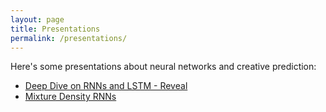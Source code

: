 ```yaml
---
layout: page
title: Presentations
permalink: /presentations/
---
```


Here's some presentations about neural networks and creative prediction:

<!-- - [Deep Dive on RNNs and LSTM](https://docs.google.com/presentation/d/1E7fFVkzIgxb4eg_5u6Jp5WhXqGH7ABjBjowezfJTxlU/edit?usp=sharing) -->
- [Deep Dive on RNNs and LSTM - Reveal](deep-dive-on-rnns)
- [Mixture Density RNNs](https://docs.google.com/presentation/d/1NQPEvgzSDsOaKIh2pkwyDaNFRkVPmwxKoC5zyaxkDDY/edit?usp=sharing)
